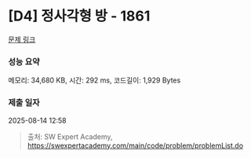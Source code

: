# [D4] 정사각형 방 - 1861 

[문제 링크](https://swexpertacademy.com/main/code/problem/problemDetail.do?contestProbId=AV5LtJYKDzsDFAXc) 

### 성능 요약

메모리: 34,680 KB, 시간: 292 ms, 코드길이: 1,929 Bytes

### 제출 일자

2025-08-14 12:58



> 출처: SW Expert Academy, https://swexpertacademy.com/main/code/problem/problemList.do